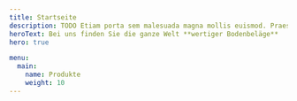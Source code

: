 ```yaml
---
title: Startseite
description: TODO Etiam porta sem malesuada magna mollis euismod. Praesent commodo cursus magna, vel scelerisque nisl consectetur et.
heroText: Bei uns finden Sie die ganze Welt **wertiger Bodenbeläge**
hero: true

menu:
  main:
    name: Produkte
    weight: 10
---
```

